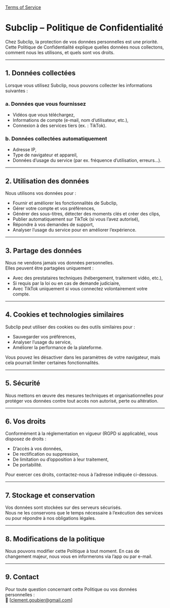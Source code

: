 [Terms of Service](TermsOfService.fr.md)

# Subclip – Politique de Confidentialité

Chez Subclip, la protection de vos données personnelles est une priorité. Cette Politique de Confidentialité explique quelles données nous collectons, comment nous les utilisons, et quels sont vos droits.

---

## 1. Données collectées

Lorsque vous utilisez Subclip, nous pouvons collecter les informations suivantes :

### a. Données que vous fournissez
- Vidéos que vous téléchargez,
- Informations de compte (e-mail, nom d’utilisateur, etc.),
- Connexion à des services tiers (ex. : TikTok).

### b. Données collectées automatiquement
- Adresse IP,
- Type de navigateur et appareil,
- Données d’usage du service (par ex. fréquence d’utilisation, erreurs...).

---

## 2. Utilisation des données

Nous utilisons vos données pour :
- Fournir et améliorer les fonctionnalités de Subclip,
- Gérer votre compte et vos préférences,
- Générer des sous-titres, détecter des moments clés et créer des clips,
- Publier automatiquement sur TikTok (si vous l’avez autorisé),
- Répondre à vos demandes de support,
- Analyser l’usage du service pour en améliorer l’expérience.

---

## 3. Partage des données

Nous ne vendons jamais vos données personnelles.  
Elles peuvent être partagées uniquement :
- Avec des prestataires techniques (hébergement, traitement vidéo, etc.),
- Si requis par la loi ou en cas de demande judiciaire,
- Avec TikTok uniquement si vous connectez volontairement votre compte.

---

## 4. Cookies et technologies similaires

Subclip peut utiliser des cookies ou des outils similaires pour :
- Sauvegarder vos préférences,
- Analyser l’usage du service,
- Améliorer la performance de la plateforme.

Vous pouvez les désactiver dans les paramètres de votre navigateur, mais cela pourrait limiter certaines fonctionnalités.

---

## 5. Sécurité

Nous mettons en œuvre des mesures techniques et organisationnelles pour protéger vos données contre tout accès non autorisé, perte ou altération.

---

## 6. Vos droits

Conformément à la réglementation en vigueur (RGPD si applicable), vous disposez de droits :
- D’accès à vos données,
- De rectification ou suppression,
- De limitation ou d’opposition à leur traitement,
- De portabilité.

Pour exercer ces droits, contactez-nous à l’adresse indiquée ci-dessous.

---

## 7. Stockage et conservation

Vos données sont stockées sur des serveurs sécurisés.  
Nous ne les conservons que le temps nécessaire à l’exécution des services ou pour répondre à nos obligations légales.

---

## 8. Modifications de la politique

Nous pouvons modifier cette Politique à tout moment. En cas de changement majeur, nous vous en informerons via l’app ou par e-mail.

---

## 9. Contact

Pour toute question concernant cette Politique ou vos données personnelles :  
📧 [clement.goubier@gmail.com]

